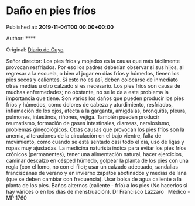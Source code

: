 
# Daño en pies fríos

Published at: **2019-11-04T00:00:00+00:00**

Author: ****

Original: [Diario de Cuyo](https://www.diariodecuyo.com.ar/cartasdellector/Dano-en-pies-frios-20191103-0066.html)

Señor director:
Los pies fríos y mojados es la causa que más fácilmente provocan resfriados. Por eso los padres deberían observar si sus hijos, al regresar a la escuela, o bien al jugar en días fríos y húmedos, tienen los pies secos y calientes. Si esto no es así, deben colocarse de inmediato otras medias u otro calzado si es necesario. Los pies fríos son causa de muchas enfermedades; no obstante, no se le da a este problema la importancia que tiene. Son varios los daños que pueden producir los pies fríos y húmedos, como dolores de cabeza y aturdimiento, resfriados, inflamación de los ojos, afecta a la garganta, amígdalas, bronquitis, pleura, pulmones, intestinos, riñones, vejiga. También pueden producir reumatismo, formación de gases intestinales, diarreas, nerviosismo, problemas ginecológicos. Otras causas que provocan los pies fríos son la anemia, alteraciones de la circulación en el bajo vientre, falta de movimiento, como cuando se está sentado casi todo el día, uso de ligas y ropas muy ajustadas. La medicina naturista indica para evitar los pies fríos crónicos (permanentes), tener una alimentación natural, hacer ejercicios, caminar descalzo en césped húmedo, golpear la planta de los pies con una regla (con el lomo, no con el filo); usar un calzado adecuado, sandalias franciscanas de verano y en invierno zapatos abotinados y medias de lana (que se deben cambiar con frecuencia). Usar bolsa de agua caliente a la planta de los pies. Baños alternos (caliente - frío) a los pies (No hacerlos si hay várices o en los días de menstruación).
Dr Francisco Lázzaro   Médico - MP 1760

